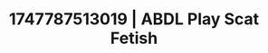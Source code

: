 ---
categories:
- Intimate storytelling
- Mirror play
- Tattooed beauties
- Mid-century kink
- Modest MILF
image: /assets/images/1747787513019.jpg
layout: post
seo:
  description: Featured content with exclusive Scat Fetish, ABDL Play. HD images available.
  keywords: Scat Fetish, ABDL Play
  og_image: /assets/images/1747787513019.jpg
  schema_type: VisualArtwork
tags:
- '#1747787513019'
- ABDL Play
- Scat Fetish
title: 1747787513019 | ABDL Play Scat Fetish
---